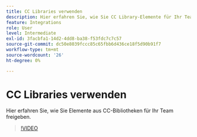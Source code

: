 ```yaml
---
title: CC Libraries verwenden
description: Hier erfahren Sie, wie Sie CC Library-Elemente für Ihr Team freigeben.
feature: Integrations
role: User
level: Intermediate
exl-id: 3facbfa1-14d2-4dd8-ba38-f53fdc7c7c57
source-git-commit: dc50e8039fccc85c65fbb6d436ce18f5d90b91f7
workflow-type: tm+mt
source-wordcount: '26'
ht-degree: 0%

---
```


# CC Libraries verwenden

Hier erfahren Sie, wie Sie Elemente aus CC-Bibliotheken für Ihr Team freigeben.

>[!VIDEO](https://video.tv.adobe.com/v/3420227?quality=12&learn=on&hidetitle=true)
